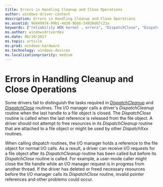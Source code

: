 ```yaml
---
title: Errors in Handling Cleanup and Close Operations
author: windows-driver-content
description: Errors in Handling Cleanup and Close Operations
ms.assetid: 9d449974-99b1-4d38-9bbb-54938d67c23a
keywords: ["reliability WDK kernel , errors", "DispatchClose", "DispatchCleanup", "cleanup errors WDK kernel", "close errors WDK kernel"]
ms.author: windowsdriverdev
ms.date: 06/16/2017
ms.topic: article
ms.prod: windows-hardware
ms.technology: windows-devices
ms.localizationpriority: medium
---
```


# Errors in Handling Cleanup and Close Operations





Some drivers fail to distinguish the tasks required in [*DispatchCleanup*](https://msdn.microsoft.com/library/windows/hardware/ff543233) and [*DispatchClose*](https://msdn.microsoft.com/library/windows/hardware/ff543255) routines. The I/O manager calls a driver's *DispatchCleanup* routine when the last handle to a file object is closed. The *DispatchClose* routine is called when the last reference is released from the file object. A driver should not attempt to free resources in its *DispatchCleanup* routine that are attached to a file object or might be used by other *Dispatch*Xxx routines.

When calling dispatch routines, the I/O manager holds a reference to the file object for normal I/O calls. As a result, a driver can receive I/O requests for a file object after its *DispatchCleanup* routine has been called but before its *DispatchClose* routine is called. For example, a user-mode caller might close the file handle while an I/O manager request is in progress from another thread. If the driver has deleted or freed necessary resources before the I/O manager calls its *DispatchClose* routine, invalid pointer references and other problems could occur.

 

 





